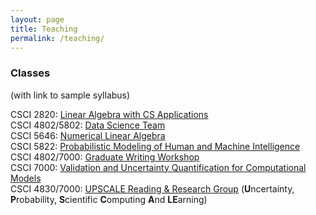 ```yaml
---
layout: page
title: Teaching
permalink: /teaching/
---
```


### Classes
(with link to sample syllabus)
  
CSCI 2820: [Linear Algebra with CS Applications](/syllabi/2820.pdf)  
CSCI 4802/5802: [Data Science Team](/syllabi/ds.pdf)  
CSCI 5646: [Numerical Linear Algebra](/syllabi/nla.pdf)  
CSCI 5822: [Probabilistic Modeling of Human and Machine Intelligence](/syllabi/5822.pdf)  
CSCI 4802/7000: [Graduate Writing Workshop](/syllabi/writing.pdf)  
CSCI 7000: [Validation and Uncertainty Quantification for Computational Models](/syllabi/7000.pdf)  
CSCI 4830/7000: [UPSCALE Reading & Research Group](/syllabi/upscale.pdf) (**U**ncertainty, **P**robability, **S**cientific **C**omputing **A**nd **LE**arning)  
